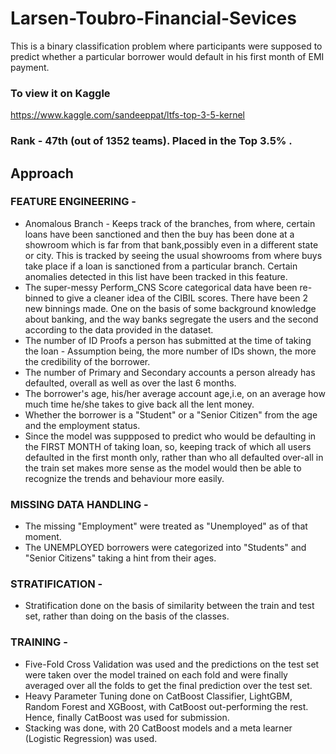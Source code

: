 # Larsen-Toubro-Financial-Sevices

This is a binary classification problem where participants were supposed to predict whether a particular borrower would default in his first month of EMI payment.

### To view it on Kaggle
https://www.kaggle.com/sandeeppat/ltfs-top-3-5-kernel

### Rank - 47th (out of 1352 teams). Placed in the Top 3.5% .

## Approach
### FEATURE ENGINEERING -

- Anomalous Branch - Keeps track of the branches, from where, certain loans have been sanctioned and then the buy has been done at a showroom which is far from that bank,possibly even in a different state or city. This is tracked by seeing the usual showrooms from where buys take place if a loan is sanctioned from a particular branch. Certain anomalies detected in this list have been tracked in this feature.
- The super-messy Perform_CNS Score categorical data have been re-binned to give a cleaner idea of the CIBIL scores. There have been 2 new binnings made. One on the basis of some background knowledge about banking, and the way banks segregate the users and the second according to the data provided in the dataset.
- The number of ID Proofs a person has submitted at the time of taking the loan - Assumption being, the more number of IDs shown, the more the credibility of the borrower.
- The number of Primary and Secondary accounts a person already has defaulted, overall as well as over the last 6 months.
- The borrower's age, his/her average account age,i.e, on an average how much time he/she takes to give back all the lent money.
- Whether the borrower is a "Student" or a "Senior Citizen" from the age and the employment status.
- Since the model was suppposed to predict who would be defaulting in the FIRST MONTH of taking loan, so, keeping track of which all users defaulted in the first month only, rather than who all defaulted over-all in the train set makes more sense as the model would then be able to recognize the trends and behaviour more easily.

### MISSING DATA HANDLING -

- The missing "Employment" were treated as "Unemployed" as of that moment.
- The UNEMPLOYED borrowers were categorized into "Students" and "Senior Citizens" taking a hint from their ages.

### STRATIFICATION -

- Stratification done on the basis of similarity between the train and test set, rather than doing on the basis of the classes.

### TRAINING -

- Five-Fold Cross Validation was used and the predictions on the test set were taken over the model trained on each fold and were finally averaged over all the folds to get the final prediction over the test set.
- Heavy Parameter Tuning done on CatBoost Classifier, LightGBM, Random Forest and XGBoost, with CatBoost out-performing the rest. Hence, finally CatBoost was used for submission.
- Stacking was done, with 20 CatBoost models and a meta learner (Logistic Regression) was used.

